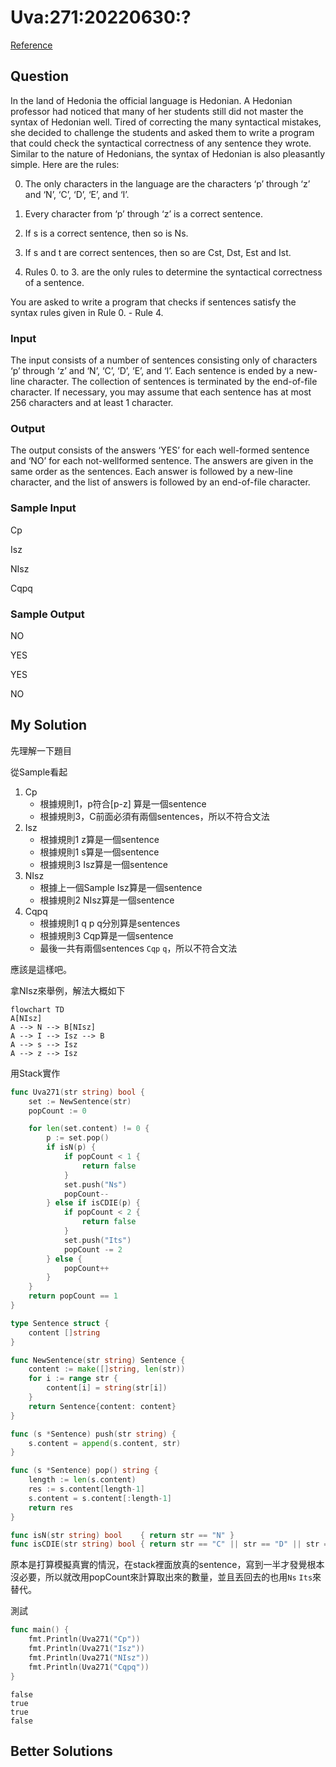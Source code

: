 # Uva:271:20220630:?

[Reference](https://onlinejudge.org/external/2/271.pdf)



## Question

In the land of Hedonia the official language is Hedonian. A Hedonian professor had noticed that many of her students still did not master the syntax of Hedonian well. Tired of correcting the many syntactical mistakes, she decided to challenge the students and asked them to write a program that could check the syntactical correctness of any sentence they wrote. Similar to the nature of Hedonians, the syntax of Hedonian is also pleasantly simple. Here are the rules:



0. The only characters in the language are the characters ‘p’ through ‘z’ and ‘N’, ‘C’, ‘D’, ‘E’, and ‘I’. 

1. Every character from ‘p’ through ‘z’ is a correct sentence. 

2. If s is a correct sentence, then so is Ns.

3. If s and t are correct sentences, then so are Cst, Dst, Est and Ist.

4. Rules 0. to 3. are the only rules to determine the syntactical correctness of a sentence. 

You are asked to write a program that checks if sentences satisfy the syntax rules given in Rule 0. - Rule 4.



### Input

The input consists of a number of sentences consisting only of characters ‘p’ through ‘z’ and ‘N’, ‘C’, ‘D’, ‘E’, and ‘I’. Each sentence is ended by a new-line character. The collection of sentences is terminated by the end-of-file character. If necessary, you may assume that each sentence has at most 256 characters and at least 1 character.



### Output

The output consists of the answers ‘YES’ for each well-formed sentence and ‘NO’ for each not-wellformed sentence. The answers are given in the same order as the sentences. Each answer is followed by a new-line character, and the list of answers is followed by an end-of-file character.



### Sample Input

Cp

Isz 

NIsz 

Cqpq

### Sample Output

NO 

YES 

YES 

NO

## My Solution

先理解一下題目

從Sample看起

1. Cp
   * 根據規則1，p符合[p-z] 算是一個sentence
   * 根據規則3，C前面必須有兩個sentences，所以不符合文法
2. Isz
   * 根據規則1 z算是一個sentence
   * 根據規則1 s算是一個sentence
   * 根據規則3 Isz算是一個sentence
3. NIsz
   * 根據上一個Sample Isz算是一個sentence
   * 根據規則2 NIsz算是一個sentence
4. Cqpq
   * 根據規則1 q p q分別算是sentences
   * 根據規則3 Cqp算是一個sentence
   * 最後一共有兩個sentences `Cqp` `q`，所以不符合文法



應該是這樣吧。



拿NIsz來舉例，解法大概如下

```mermaid
flowchart TD
A[NIsz]
A --> N --> B[NIsz]
A --> I --> Isz --> B
A --> s --> Isz 
A --> z --> Isz
```



用Stack實作

```go
func Uva271(str string) bool {
	set := NewSentence(str)
	popCount := 0

	for len(set.content) != 0 {
		p := set.pop()
		if isN(p) {
			if popCount < 1 {
				return false
			}
			set.push("Ns")
			popCount--
		} else if isCDIE(p) {
			if popCount < 2 {
				return false
			}
			set.push("Its")
			popCount -= 2
		} else {
			popCount++
		}
	}
	return popCount == 1
}

type Sentence struct {
	content []string
}

func NewSentence(str string) Sentence {
	content := make([]string, len(str))
	for i := range str {
		content[i] = string(str[i])
	}
	return Sentence{content: content}
}

func (s *Sentence) push(str string) {
	s.content = append(s.content, str)
}

func (s *Sentence) pop() string {
	length := len(s.content)
	res := s.content[length-1]
	s.content = s.content[:length-1]
	return res
}

func isN(str string) bool    { return str == "N" }
func isCDIE(str string) bool { return str == "C" || str == "D" || str == "I" || str == "E" }

```

原本是打算模擬真實的情況，在stack裡面放真的sentence，寫到一半才發覺根本沒必要，所以就改用popCount來計算取出來的數量，並且丟回去的也用`Ns` `Its`來替代。



測試

```go
func main() {
	fmt.Println(Uva271("Cp"))
	fmt.Println(Uva271("Isz"))
	fmt.Println(Uva271("NIsz"))
	fmt.Println(Uva271("Cqpq"))
}
```



```text
false
true
true
false
```



## Better Solutions

